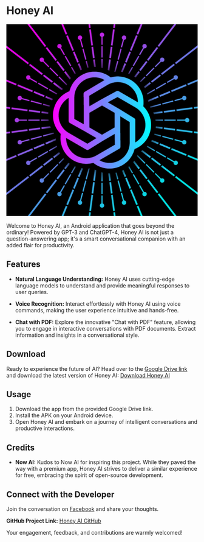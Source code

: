# Honey AI
![Honey AI](honey.jpeg)


Welcome to Honey AI, an Android application that goes beyond the ordinary! Powered by GPT-3 and ChatGPT-4, Honey AI is not just a question-answering app; it's a smart conversational companion with an added flair for productivity.

## Features

- **Natural Language Understanding:** Honey AI uses cutting-edge language models to understand and provide meaningful responses to user queries.
  
- **Voice Recognition:** Interact effortlessly with Honey AI using voice commands, making the user experience intuitive and hands-free.

- **Chat with PDF:** Explore the innovative "Chat with PDF" feature, allowing you to engage in interactive conversations with PDF documents. Extract information and insights in a conversational style.

## Download
Ready to experience the future of AI? Head over to the [Google Drive link](Your_Google_Drive_Link) and download the latest version of Honey AI: [Download Honey AI](Your_Google_Drive_Link)



## Usage
1. Download the app from the provided Google Drive link.
2. Install the APK on your Android device.
3. Open Honey AI and embark on a journey of intelligent conversations and productive interactions.

## Credits
- **Now AI:** Kudos to Now AI for inspiring this project. While they paved the way with a premium app, Honey AI strives to deliver a similar experience for free, embracing the spirit of open-source development.

## Connect with the Developer
Join the conversation on [Facebook](https://m.facebook.com/abidhasansojib.me) and share your thoughts.

**GitHub Project Link:** [Honey AI GitHub](https://github.com/abidhasansojib/Honey-AI)

Your engagement, feedback, and contributions are warmly welcomed!
